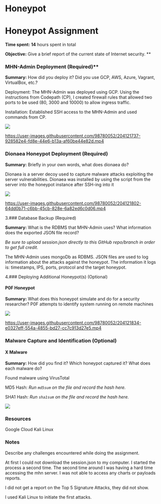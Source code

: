# Honeypot
# Honeypot Assignment

**Time spent:** **14** hours spent in total

**Objective:** Give a brief report of the current state of Internet security. 
**


### MHN-Admin Deployment (Required)**

**Summary:** How did you deploy it? Did you use GCP, AWS, Azure, Vagrant, VirtualBox, etc.?


Deployment: The MHN-Admin was deployed using GCP. Using the instructions from Codepath (CP), I created firewall rules that allowed two ports to be used (80, 3000 and 10000) to allow ingress traffic.

Installation: Established SSH access to the MHN-Admin and used commands from CP. 



<img src="mhn-admin.gif">

https://user-images.githubusercontent.com/98780052/204121737-928582e4-fd8e-44e6-b13a-af60be44e82d.mp4



### Dionaea Honeypot Deployment (Required)

**Summary:** Briefly in your own words, what does dionaea do?

Dionaea is a server decoy used to capture malware attacks exploiting the server vulnerabilities. Dionaea was installed by using the script from the server into the honeypot instance after SSH-ing into it



<img src="dionaea-honeypot.gif">


https://user-images.githubusercontent.com/98780052/204121802-64dd0b71-c6bb-45cb-828e-6a82ed6c0d06.mp4



3.### Database Backup (Required) 

**Summary:** What is the RDBMS that MHN-Admin uses? What information does the exported JSON file record?

*Be sure to upload session.json directly to this GitHub repo/branch in order to get full credit.*


The MHN-Admin uses mongoDb as RDBMS.
JSON files are used to log information about the attacks against the honeypot. The information it logs is: timestamps, IPS, ports, protocol and the target honeypot. 

4.### Deploying Additional Honeypot(s) (Optional)

#### P0F Honeypot

**Summary:** What does this honeypot simulate and do for a security researcher?
P0F attempts to identify system running on remote machines 

<img src="x-honeypot.gif">



https://user-images.githubusercontent.com/98780052/204121834-e0327eff-554a-4855-bd27-cc7c913d27e5.mp4


### Malware Capture and Identification (Optional)

#### X Malware

**Summary:** How did you find it? Which honeypot captured it? What does each malware do?

Found malware using VirusTotal

MD5 Hash: *Run `md5sum` on the file and record the hash here.*

SHA1 Hash: *Run `sha1sum` on the file and record the hash here.*

<img src="x-malware.gif">


### Resources

Google Cloud
Kali Linux 

### Notes

Describe any challenges encountered while doing the assignment.

At first  I could not download the session.json to my computer. 
I started the process a second time. 
The second time around I was having a hard time accessing the mhn server. 
I was not able to access any charts or payloads reports. 

I did not get a report on the Top 5 Signature Attacks, they did not show. 

I used Kali Linux to initiate the first attacks.




